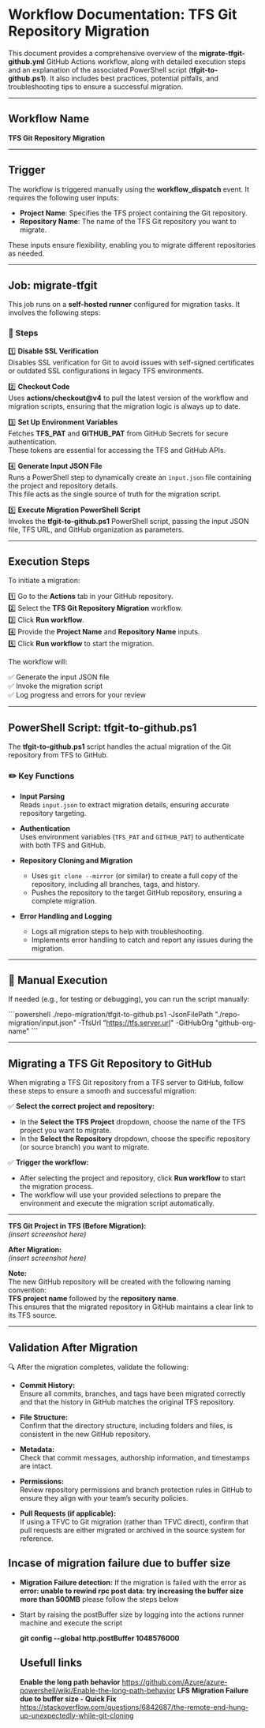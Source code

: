 
# Workflow Documentation: TFS Git Repository Migration

This document provides a comprehensive overview of the **migrate-tfgit-github.yml** GitHub Actions workflow, along with detailed execution steps and an explanation of the associated PowerShell script (**tfgit-to-github.ps1**). It also includes best practices, potential pitfalls, and troubleshooting tips to ensure a successful migration.

---

## Workflow Name

**TFS Git Repository Migration**

---

## Trigger

The workflow is triggered manually using the **workflow_dispatch** event. It requires the following user inputs:

- **Project Name**: Specifies the TFS project containing the Git repository.
- **Repository Name**: The name of the TFS Git repository you want to migrate.

These inputs ensure flexibility, enabling you to migrate different repositories as needed.

---

## Job: migrate-tfgit

This job runs on a **self-hosted runner** configured for migration tasks. It involves the following steps:

### 🔧 Steps

1️⃣ **Disable SSL Verification**  
Disables SSL verification for Git to avoid issues with self-signed certificates or outdated SSL configurations in legacy TFS environments.

2️⃣ **Checkout Code**  
Uses **actions/checkout@v4** to pull the latest version of the workflow and migration scripts, ensuring that the migration logic is always up to date.

3️⃣ **Set Up Environment Variables**  
Fetches **TFS_PAT** and **GITHUB_PAT** from GitHub Secrets for secure authentication.  
These tokens are essential for accessing the TFS and GitHub APIs.

4️⃣ **Generate Input JSON File**  
Runs a PowerShell step to dynamically create an `input.json` file containing the project and repository details.  
This file acts as the single source of truth for the migration script.

5️⃣ **Execute Migration PowerShell Script**  
Invokes the **tfgit-to-github.ps1** PowerShell script, passing the input JSON file, TFS URL, and GitHub organization as parameters.

---

## Execution Steps

To initiate a migration:

1️⃣ Go to the **Actions** tab in your GitHub repository.  
2️⃣ Select the **TFS Git Repository Migration** workflow.  
3️⃣ Click **Run workflow**.  
4️⃣ Provide the **Project Name** and **Repository Name** inputs.  
5️⃣ Click **Run workflow** to start the migration.

The workflow will:

✅ Generate the input JSON file  
✅ Invoke the migration script  
✅ Log progress and errors for your review

---

## PowerShell Script: tfgit-to-github.ps1

The **tfgit-to-github.ps1** script handles the actual migration of the Git repository from TFS to GitHub.

### ✏️ Key Functions

- **Input Parsing**  
  Reads `input.json` to extract migration details, ensuring accurate repository targeting.

- **Authentication**  
  Uses environment variables (`TFS_PAT` and `GITHUB_PAT`) to authenticate with both TFS and GitHub.

- **Repository Cloning and Migration**  
  - Uses `git clone --mirror` (or similar) to create a full copy of the repository, including all branches, tags, and history.  
  - Pushes the repository to the target GitHub repository, ensuring a complete migration.

- **Error Handling and Logging**  
  - Logs all migration steps to help with troubleshooting.  
  - Implements error handling to catch and report any issues during the migration.

---

## 🚀 Manual Execution

If needed (e.g., for testing or debugging), you can run the script manually:

\`\`\`powershell
./repo-migration/tfgit-to-github.ps1 -JsonFilePath "./repo-migration/input.json" -TfsUrl "https://tfs.server.url" -GitHubOrg "github-org-name"
\`\`\`

---

## Migrating a TFS Git Repository to GitHub

When migrating a TFS Git repository from a TFS server to GitHub, follow these steps to ensure a smooth and successful migration:

✅ **Select the correct project and repository:**  
- In the **Select the TFS Project** dropdown, choose the name of the TFS project you want to migrate.  
- In the **Select the Repository** dropdown, choose the specific repository (or source branch) you want to migrate.

✅ **Trigger the workflow:**  
- After selecting the project and repository, click **Run workflow** to start the migration process.  
- The workflow will use your provided selections to prepare the environment and execute the migration script automatically.

---

**TFS Git Project in TFS (Before Migration):**  
*(insert screenshot here)*

**After Migration:**  
*(insert screenshot here)*

**Note:**  
The new GitHub repository will be created with the following naming convention:  
**TFS project name** followed by the **repository name**.  
This ensures that the migrated repository in GitHub maintains a clear link to its TFS source.

---

## Validation After Migration

🔍 After the migration completes, validate the following:

- **Commit History:**  
  Ensure all commits, branches, and tags have been migrated correctly and that the history in GitHub matches the original TFS repository.

- **File Structure:**  
  Confirm that the directory structure, including folders and files, is consistent in the new GitHub repository.

- **Metadata:**  
  Check that commit messages, authorship information, and timestamps are intact.

- **Permissions:**  
  Review repository permissions and branch protection rules in GitHub to ensure they align with your team’s security policies.

- **Pull Requests (if applicable):**  
  If using a TFVC to Git migration (rather than TFVC direct), confirm that pull requests are either migrated or archived in the source system for reference.

## Incase of migration failure due to buffer size

- **Migration Failure detection:**
  If the migration is failed with the error as **error: unable to rewind rpc post data: try increasing the buffer size more than 500MB** please follow the steps below

- Start by raising the postBuffer size by logging into the actions runner machine and execute the script


  **git config --global http.postBuffer 1048576000**




  ## Usefull links
  **Enable the long path behavior**
  https://github.com/Azure/azure-powershell/wiki/Enable-the-long-path-behavior
  **LFS**
  **Migration Failure due to buffer size - Quick Fix**
  https://stackoverflow.com/questions/6842687/the-remote-end-hung-up-unexpectedly-while-git-cloning

